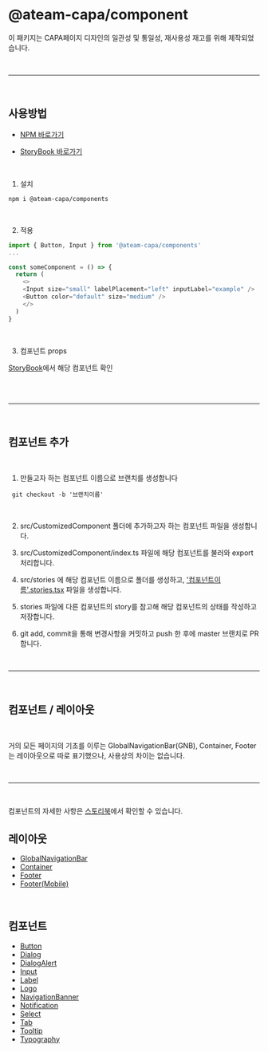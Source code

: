 # @ateam-capa/component

이 패키지는 CAPA페이지 디자인의 일관성 및 통일성, 재사용성 재고를 위해 제작되었습니다.

<br>
<hr>
<br>

## 사용방법

- [NPM 바로가기](https://www.npmjs.com/package/@ateam-capa/components)

- [StoryBook 바로가기](https://60dd57983e7bce003b03ce17-wgtzfxzulp.chromatic.com/)

<br>

1. 설치

```
npm i @ateam-capa/components
```

<br>

2. 적용

```js
import { Button, Input } from '@ateam-capa/components'
...

const someComponent = () => {
  return (
    <>
    <Input size="small" labelPlacement="left" inputLabel="example" />
    <Button color="default" size="medium" />
    </>
  )
}

```

<br>

3. 컴포넌트 props

[StoryBook](https://60dd57983e7bce003b03ce17-wgtzfxzulp.chromatic.com/)에서 해당 컴포넌트 확인

<br>

<br>
<hr>
<br>

## 컴포넌트 추가

<br>

1. 만들고자 하는 컴포넌트 이름으로 브랜치를 생성합니다

```
 git checkout -b '브랜치이름'
```

<br>

2. src/CustomizedComponent 폴더에 추가하고자 하는 컴포넌트 파일을 생성합니다.
   <br>

3. src/CustomizedComponent/index.ts 파일에 해당 컴포넌트를 불러와 export 처리합니다.
   <br>

4. src/stories 에 해당 컴포넌트 이름으로 폴더를 생성하고, <u>'컴포넌트이름'.stories.tsx</u> 파일을 생성합니다.
   <br>

5. stories 파일에 다른 컴포넌트의 story를 참고해 해당 컴포넌트의 상태를 작성하고 저장합니다.
   <br>

6. git add, commit을 통해 변경사항을 커밋하고 push 한 후에 master 브랜치로 PR합니다.

<br>
<hr>
<br>

## 컴포넌트 / 레이아웃

<br>

거의 모든 페이지의 기초를 이루는 GlobalNavigationBar(GNB), Container, Footer는 레이아웃으로 따로 표기했으나, 사용상의 차이는 없습니다.

<br>
<hr>
<br>

컴포넌트의 자세한 사항은 [스토리북](https://60dd57983e7bce003b03ce17-wgtzfxzulp.chromatic.com/)에서 확인할 수 있습니다.

## 레이아웃

- [GlobalNavigationBar](https://60dd57983e7bce003b03ce17-wgtzfxzulp.chromatic.com/?path=/story/capa-designsystem-layout-globalnavigationbar--client)
- [Container](https://60dd57983e7bce003b03ce17-wgtzfxzulp.chromatic.com/?path=/story/capa-designsystem-layout-container--padding-y-32)
- [Footer](https://60dd57983e7bce003b03ce17-wgtzfxzulp.chromatic.com/?path=/story/capa-designsystem-layout-footer--default)
- [Footer(Mobile)](https://60dd57983e7bce003b03ce17-wgtzfxzulp.chromatic.com/?path=/story/capa-designsystem-layout-footermobile--default)

<br>

## 컴포넌트

- [Button](https://60dd57983e7bce003b03ce17-wgtzfxzulp.chromatic.com/?path=/story/capa-designsystem-component-button--contained)
- [Dialog](https://60dd57983e7bce003b03ce17-wgtzfxzulp.chromatic.com/?path=/story/capa-designsystem-component-dialog--default)
- [DialogAlert](https://60dd57983e7bce003b03ce17-wgtzfxzulp.chromatic.com/?path=/story/capa-designsystem-component-dialogalert--default)
- [Input](https://60dd57983e7bce003b03ce17-wgtzfxzulp.chromatic.com/?path=/story/capa-designsystem-component-input--default)
- [Label](https://60dd57983e7bce003b03ce17-wgtzfxzulp.chromatic.com/?path=/story/capa-designsystem-component-label--default)
- [Logo](https://60dd57983e7bce003b03ce17-wgtzfxzulp.chromatic.com/?path=/story/capa-designsystem-component-logo--default)
- [NavigationBanner](https://60dd57983e7bce003b03ce17-wgtzfxzulp.chromatic.com/?path=/story/capa-designsystem-component-navigationbanner--info-banner)
- [Notification](https://60dd57983e7bce003b03ce17-wgtzfxzulp.chromatic.com/?path=/story/capa-designsystem-component-notification--default)
- [Select](https://60dd57983e7bce003b03ce17-wgtzfxzulp.chromatic.com/?path=/story/capa-designsystem-component-select--default)
- [Tab](https://60dd57983e7bce003b03ce17-wgtzfxzulp.chromatic.com/?path=/story/capa-designsystem-component-tab--default)
- [Tooltip](https://60dd57983e7bce003b03ce17-wgtzfxzulp.chromatic.com/?path=/story/capa-designsystem-component-tooltip--default)
- [Typography](https://60dd57983e7bce003b03ce17-wgtzfxzulp.chromatic.com/?path=/story/capa-designsystem-component-typography--default)

<br>
